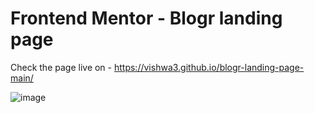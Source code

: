 # Frontend Mentor - Blogr landing page

Check the page live on - https://vishwa3.github.io/blogr-landing-page-main/

![image](https://github.com/vishwa3/blogr-landing-page-main/assets/51976976/4da4d3ba-c4aa-41e5-a413-33a361857a59)

